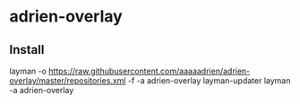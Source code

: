 # adrien-overlay

## Install

layman -o https://raw.githubusercontent.com/aaaaadrien/adrien-overlay/master/repositories.xml -f -a adrien-overlay
layman-updater
layman -a adrien-overlay
